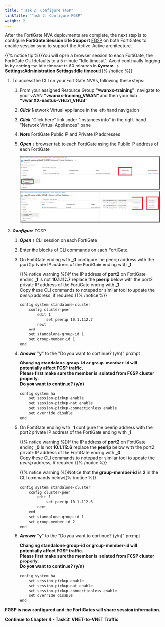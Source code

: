 ```yaml
---
title: "Task 2: Configure FGSP"
linkTitle: "Task 2: Configure FGSP"
weight: 2
---
```


After the FortiGate NVA deployments are complete, the next step is to configure **FortiGate Session Life Support** [FGSP](https://docs.fortinet.com/document/fortigate/7.4.4/administration-guide/869218/fgsp-basic-peer-setup) on both FortiGates to enable session sync to support the Active-Active architecture.

{{% notice tip %}}You will open a browser session to each FortiGate, the FortiGate GUI defaults to a 5 minute "Idle timeout". Avoid continually logging in by setting the idle timeout to 60 minutes in **System--> Settings:Administration Settings:Idle timeout**{{% /notice %}}

1. To access the CLI on your FortiGate NVAs, following these steps:

    1. From your assigned Resource Group **"vwanxx-training"**, navigate to your vWAN **"vwanxx-training_VWAN"** and then your hub **"vwanXX-eastus-vHub1_VHUB"**
    1. ***Click*** Network Virtual Appliance in the left-hand navigation
    1. ***Click*** "Click here" link under "Instances info" in the right-hand "Network Virtual Appliances" pane
    1. ***Note*** FortiGate Public IP and Private IP addresses
    1. ***Open*** a browser tab to each FortiGate using the Public IP address of each FortiGate

        ![4_2-configure-fgsp-1](../images/4_2-configure-fgsp-1.PNG)
        ![4_2-configure-fgsp-2](../images/4_2-configure-fgsp-2.PNG)

1. ***Configure*** FGSP

    1. ***Open*** a CLI session on each FortiGate
    1. Enter the blocks of CLI commands on each FortiGate.

    1. On FortiGate ending with **_0** configure the peerip address with the port2 private IP address of the FortiGate ending with **_1**.

        {{% notice warning %}}If the IP address of **port2** on FortiGate ending **_1** is not **10.1.112.7** replace the **peerip** below with the port2 private IP address of the FortiGate ending with **_1**</br>
        Copy these CLI commands to notepad or similar tool to update the *peerip* address, if required.{{% /notice %}}

        ```basic
        config system standalone-cluster
            config cluster-peer
                edit 1
                    set peerip 10.1.112.7
                next
            end
            set standalone-group-id 1
            set group-member-id 1
        end
        ```

    1. ***Answer*** "**y**" to the "Do you want to continue? (y/n)" prompt

        **Changing standalone-group-id or group-member-id will potentially affect FGSP traffic.**</br>
        **Please first make sure the member is isolated from FGSP cluster properly.**</br>
        **Do you want to continue? (y/n)**</br>

        ```basic
        config system ha
            set session-pickup enable
            set session-pickup-nat enable
            set session-pickup-connectionless enable
            set override disable
        end
        ```

    1. On FortiGate ending with **_1** configure the peerip address with the port2 private IP address of the FortiGate ending with **_1**.

        {{% notice warning %}}If the IP address of **port2** on FortiGate ending **_0** is not **10.1.112.6** replace the **peerip** below with the port2 private IP address of the FortiGate ending with **_0**</br>
        Copy these CLI commands to notepad or similar tool to update the *peerip* address, if required.{{% /notice %}}

        {{% notice warning %}}Notice that the **group-member-id** is **2** in the CLI commands below{{% /notice %}}

        ```basic
        config system standalone-cluster
            config cluster-peer
                edit 1
                    set peerip 10.1.112.6
                next
            end
            set standalone-group-id 1
            set group-member-id 2
        end
        ```

    1. ***Answer*** "**y**" to the "Do you want to continue? (y/n)" prompt

        **Changing standalone-group-id or group-member-id will potentially affect FGSP traffic.**</br>
        **Please first make sure the member is isolated from FGSP cluster properly.**</br>
        **Do you want to continue? (y/n)**</br>

        ```basic
        config system ha
            set session-pickup enable
            set session-pickup-nat enable
            set session-pickup-connectionless enable
            set override disable
        end
        ```

**FGSP is now configured and the FortiGates will share session information.**

**Continue to Chapter 4 - Task 3: VNET-to-VNET Traffic**
